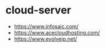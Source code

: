# cloud-server

* https://www.infosaic.com/
* https://www.acecloudhosting.com/
* https://www.evolveip.net/
